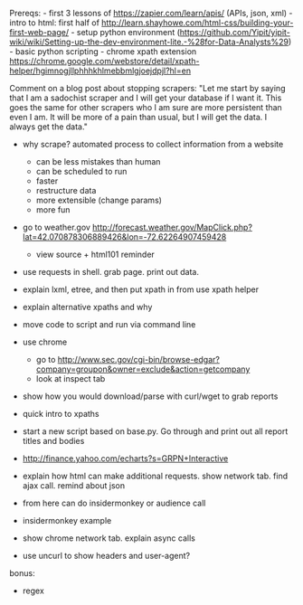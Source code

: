 Prereqs:
    - first 3 lessons of https://zapier.com/learn/apis/ (APIs, json, xml)
    - intro to html: first half of http://learn.shayhowe.com/html-css/building-your-first-web-page/
    - setup python environment (https://github.com/Yipit/yipit-wiki/wiki/Setting-up-the-dev-environment-lite.-%28for-Data-Analysts%29)
    - basic python scripting
    - chrome xpath extension https://chrome.google.com/webstore/detail/xpath-helper/hgimnogjllphhhkhlmebbmlgjoejdpjl?hl=en

Comment on a blog post about stopping scrapers:
"Let me start by saying that I am a sadochist scraper and I will get your database if I want it. This goes the same for other scrapers who I am sure are more persistent than even I am. It will be more of a pain than usual, but I will get the data. I always get the data."


- why scrape? automated process to collect information from a website
    - can be less mistakes than human
    - can be scheduled to run
    - faster
    - restructure data
    - more extensible (change params)
    - more fun


- go to weather.gov
    http://forecast.weather.gov/MapClick.php?lat=42.070878306889426&lon=-72.62264907459428
    - view source + html101 reminder
- use requests in shell. grab page. print out data.
- explain lxml, etree, and then put xpath in from use xpath helper
- explain alternative xpaths and why
- move code to script and run via command line


- use chrome
    - go to http://www.sec.gov/cgi-bin/browse-edgar?company=groupon&owner=exclude&action=getcompany
    - look at inspect tab
- show how you would download/parse with curl/wget to grab reports
- quick intro to xpaths
- start a new script based on base.py. Go through and print out all report titles and bodies


- http://finance.yahoo.com/echarts?s=GRPN+Interactive
- explain how html can make additional requests. show network tab. find ajax call. remind about json



- from here can do insidermonkey or audience call
- insidermonkey example
- show chrome network tab. explain async calls
- use uncurl to show headers and user-agent?


bonus:
- regex
